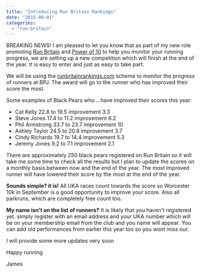 ```yaml
---
title: "Introducing Run Britain Rankings"
date: "2015-09-01"
categories: 
  - "run-britain"
---
```


BREAKING NEWS! I am pleased to let you know that as part of my new role promoting [Run Britain](http://www.runbritainrankings.com/) and [Power of 10](http://www.thepowerof10.info/) to help you monitor your running progress, we are setting up a new competition which will finish at the end of the year. It is easy to enter and just as easy to take part.

We will be using the [runbritainrankings.com](http://www.runbritainrankings.com/) scheme to monitor the progress of runners at BPJ. The award will go to the runner who has improved their score the most.

Some examples of Black Pears who ...have improved their scores this year:

- Cat Kelly 22.8 to 19.5 improvement 3.3
- Steve Jones 17.4 to 11.2 improvement 6.2
- Phil Armstrong 33.7 to 23.7 improvement 10
- Ashley Taylor 24.5 to 20.8 improvement 3.7
- Cindy Richards 19.7 to 14.4 improvement 5.3
- Jeremy Jones 9.2 to 7.1 improvement 2.1

There are approximately 250 black pears registered on Run Britain so it will take me some time to check all the results but I plan to update the scores on a monthly basis between now and the end of the year. The most improved runner will have lowered their score by the most at the end of the year.

**Sounds simple? it is!** All UKA races count towards the score so Worcester 10k in September is a good opportunity to improve your score. Also all parkruns, which are completely free count too.

**My name isn't on the list of runners?** It is likely that you haven't registered yet. simply register with an email address and your UKA number which will be on your membership email from the club and you name will appear. You can add old performances from earlier this year too so you wont miss out.

I will provide some more updates very soon

Happy running

James
